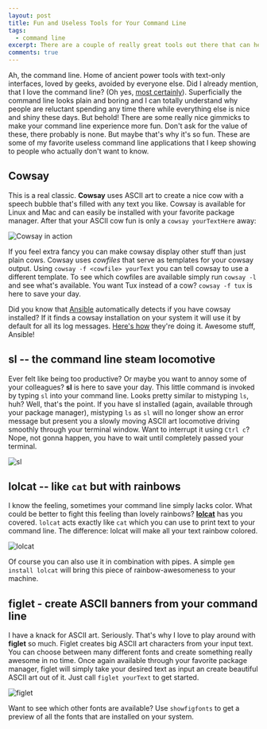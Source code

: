 ```yaml
---
layout: post
title: Fun and Useless Tools for Your Command Line
tags:
  - command line
excerpt: There are a couple of really great tools out there that can help you getting more fun out of your day-to-day command line use. These are some of my favorites.
comments: true
---
```


Ah, the command line. Home of ancient power tools with text-only interfaces, loved by geeks, avoided by everyone else. Did I already mention, that I love the command line? (Oh yes, [most certainly](/blog/a-quick-and-easy-guide-to-tmux/)). Superficially the command line looks plain and boring and I can totally understand why people are reluctant spending any time there while everything else is nice and shiny these days. But behold! There are some really nice gimmicks to make your command line experience more fun. Don't ask for the value of these, there probably is none. But maybe that's why it's so fun. These are some of my favorite useless command line applications that I keep showing to people who actually don't want to know.

## Cowsay
This is a real classic. **Cowsay** uses ASCII art to create a nice cow with a speech bubble that's filled with any text you like. Cowsay is available for Linux and Mac and can easily be installed with your favorite package manager. After that your ASCII cow fun is only a `cowsay yourTextHere` away:

![Cowsay in action](/assets/img/uploads/cowsay.jpg)

If you feel extra fancy you can make cowsay display other stuff than just plain cows. Cowsay uses _cowfiles_ that serve as templates for your cowsay output. Using `cowsay -f <cowfile> yourText` you can tell cowsay to use a different template. To see which cowfiles are available simply run `cowsay -l` and see what's available. You want Tux instead of a cow? `cowsay -f tux` is here to save your day.

Did you know that [Ansible](http://www.ansible.com) automatically detects if you have cowsay installed? If it finds a cowsay installation on your system it will use it by default for all its log messages. [Here's how](https://github.com/ansible/ansible/blob/86de1429e57c0ec3c40a6c5bd2c1808ce78b48a4/lib/ansible/utils/display.py#L82-L105) they're doing it. Awesome stuff, Ansible!

## sl -- the command line steam locomotive
Ever felt like being too productive? Or maybe you want to annoy some of your colleagues? **sl** is here to save your day. This little command is invoked by typing `sl` into your command line. Looks pretty similar to mistyping `ls`, huh? Well, that's the point. If you have sl installed (again, available through your package manager), mistyping `ls` as `sl` will no longer show an error message but present you a slowly moving ASCII art locomotive driving smoothly through your terminal window. Want to interrupt it using `Ctrl c`? Nope, not gonna happen, you have to wait until completely passed your terminal.

![sl](/assets/img/uploads/sl.gif)

## lolcat -- like `cat` but with rainbows
I know the feeling, sometimes your command line simply lacks color. What could be better to fight this feeling than lovely rainbows? **[lolcat](https://github.com/busyloop/lolcat)** has you covered. `lolcat` acts exactly like `cat` which you can use to print text to your command line. The difference: lolcat will make all your text rainbow colored.

![lolcat](/assets/img/uploads/lolcat.jpg)

Of course you can also use it in combination with pipes. A simple `gem install lolcat` will bring this piece of rainbow-awesomeness to your machine.


## figlet - create ASCII banners from your command line
I have a knack for ASCII art. Seriously. That's why I love to play around with **figlet** so much. Figlet creates big ASCII art characters from your input text. You can choose between many different fonts and create something really awesome in no time. Once again available through your favorite package manager, figlet will simply take your desired text as input an create beautiful ASCII art out of it. Just call `figlet yourText` to get started.

![figlet](/assets/img/uploads/figlet.jpg)

Want to see which other fonts are available? Use `showfigfonts` to get a preview of all the fonts that are installed on your system.
